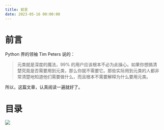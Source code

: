 ```yaml
---
title: 前言
date: 2023-05-16 00:00:00
---
```


# 前言 #

Python 界的领袖 Tim Peters 说的：

> 元类就是深度的魔法，99% 的用户应该根本不必为此操心。如果你想搞清楚究竟是否需要用到元类，那么你就不需要它。那些实际用到元类的人都非常清楚地知道他们需要做什么，而且根本不需要解释为什么要用元类。


所以，这篇文章，认真阅读一遍就好了。

# 目录 #

![](https://minio.testwn.com/img/blog/168425346538373.png)